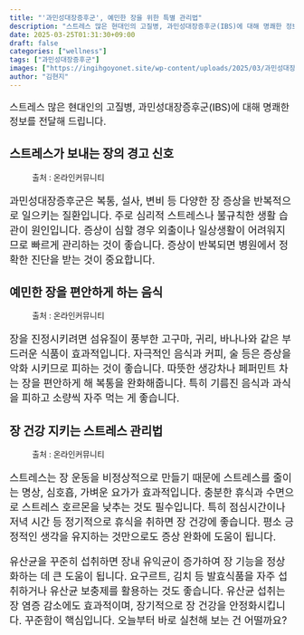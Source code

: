 ```yaml
---
title: "'과민성대장증후군', 예민한 장을 위한 특별 관리법"
description: "스트레스 많은 현대인의 고질병, 과민성대장증후군(IBS)에 대해 명쾌한 정보를 전달해 드립니다."
date: 2025-03-25T01:31:30+09:00
draft: false
categories: ["wellness"]
tags: ["과민성대장증후군"]
images: ["https://ingihgoyonet.site/wp-content/uploads/2025/03/과민성대장증후군증상.webp", "https://ingihgoyonet.site/wp-content/uploads/2025/03/과민성대장증후군에좋은음식.webp", "https://ingihgoyonet.site/wp-content/uploads/2025/03/과민성대장증후군.webp"]
author: "김현지"
---
```


<p style="font-size:17px">스트레스 많은 현대인의 고질병, 과민성대장증후군(IBS)에 대해 명쾌한 정보를 전달해 드립니다.</p> <h2 >스트레스가 보내는 장의 경고 신호</h2> <figure ><img src="https://ingihgoyonet.site/wp-content/uploads/2025/03/과민성대장증후군증상.webp" alt="" style="aspect-ratio:16/9;object-fit:cover"/><figcaption >출처 : 온라인커뮤니티</figcaption></figure> <p style="font-size:18px">과민성대장증후군은 복통, 설사, 변비 등 다양한 장 증상을 반복적으로 일으키는 질환입니다. 주로 심리적 스트레스나 불규칙한 생활 습관이 원인입니다. 증상이 심할 경우 외출이나 일상생활이 어려워지므로 빠르게 관리하는 것이 좋습니다. 증상이 반복되면 병원에서 정확한 진단을 받는 것이 중요합니다.</p> <h2 >예민한 장을 편안하게 하는 음식</h2> <figure ><img src="https://ingihgoyonet.site/wp-content/uploads/2025/03/과민성대장증후군에좋은음식.webp" alt="" style="aspect-ratio:16/9;object-fit:cover"/><figcaption >출처 : 온라인커뮤니티</figcaption></figure> <p style="font-size:18px">장을 진정시키려면 섬유질이 풍부한 고구마, 귀리, 바나나와 같은 부드러운 식품이 효과적입니다. 자극적인 음식과 커피, 술 등은 증상을 악화 시키므로 피하는 것이 좋습니다. 따뜻한 생강차나 페퍼민트 차는 장을 편안하게 해 복통을 완화해줍니다. 특히 기름진 음식과 과식을 피하고 소량씩 자주 먹는 게 좋습니다.</p> <h2 >장 건강 지키는 스트레스 관리법</h2> <figure ><img src="https://ingihgoyonet.site/wp-content/uploads/2025/03/과민성대장증후군.webp" alt="" style="aspect-ratio:16/9;object-fit:cover"/><figcaption >출처 : 온라인커뮤니티</figcaption></figure> <p style="font-size:18px">스트레스는 장 운동을 비정상적으로 만들기 때문에 스트레스를 줄이는 명상, 심호흡, 가벼운 요가가 효과적입니다. 충분한 휴식과 수면으로 스트레스 호르몬을 낮추는 것도 필수입니다. 특히 점심시간이나 저녁 시간 등 정기적으로 휴식을 취하면 장 건강에 좋습니다. 평소 긍정적인 생각을 유지하는 것만으로도 증상 완화에 도움이 됩니다.</p> <p style="font-size:18px">유산균을 꾸준히 섭취하면 장내 유익균이 증가하여 장 기능을 정상화하는 데 큰 도움이 됩니다. 요구르트, 김치 등 발효식품을 자주 섭취하거나 유산균 보충제를 활용하는 것도 좋습니다. 유산균 섭취는 장 염증 감소에도 효과적이며, 장기적으로 장 건강을 안정화시킵니다. 꾸준함이 핵심입니다. 오늘부터 바로 실천해 보는 건 어떨까요?</p>